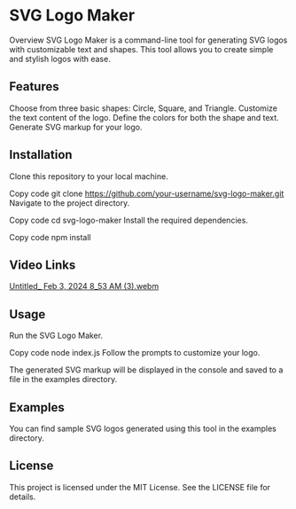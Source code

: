 # SVG Logo Maker

Overview
SVG Logo Maker is a command-line tool for generating SVG logos with customizable text and shapes. This tool allows you to create simple and stylish logos with ease.

## Features

Choose from three basic shapes: Circle, Square, and Triangle.
Customize the text content of the logo.
Define the colors for both the shape and text.
Generate SVG markup for your logo.

## Installation

Clone this repository to your local machine.

Copy code
git clone https://github.com/your-username/svg-logo-maker.git
Navigate to the project directory.

Copy code
cd svg-logo-maker
Install the required dependencies.

Copy code
npm install

## Video Links
[Untitled_ Feb 3, 2024 8_53 AM (3).webm](https://github.com/Fablecain/svg-logo-maker/assets/139589280/988fc0c7-7921-4410-b398-b88a27ff373f)

## Usage

Run the SVG Logo Maker.

Copy code
node index.js
Follow the prompts to customize your logo.

The generated SVG markup will be displayed in the console and saved to a file in the examples directory.

## Examples
You can find sample SVG logos generated using this tool in the examples directory.

## License
This project is licensed under the MIT License. See the LICENSE file for details.



